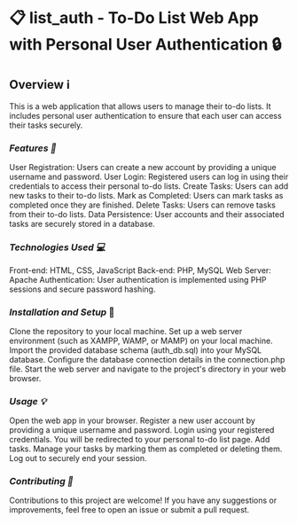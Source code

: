 # 📋 list_auth - To-Do List Web App with Personal User Authentication 🔒

## Overview ℹ️

This is a web application that allows users to manage their to-do lists. It includes personal user authentication to ensure that each user can access their tasks securely.

### _Features 🚀_

User Registration: Users can create a new account by providing a unique username and password.
User Login: Registered users can log in using their credentials to access their personal to-do lists.
Create Tasks: Users can add new tasks to their to-do lists.
Mark as Completed: Users can mark tasks as completed once they are finished.
Delete Tasks: Users can remove tasks from their to-do lists.
Data Persistence: User accounts and their associated tasks are securely stored in a database.

### _Technologies Used 💻_

Front-end: HTML, CSS, JavaScript
Back-end: PHP, MySQL
Web Server: Apache
Authentication: User authentication is implemented using PHP sessions and secure password hashing.

### _Installation and Setup_ 🔧

Clone the repository to your local machine.
Set up a web server environment (such as XAMPP, WAMP, or MAMP) on your local machine.
Import the provided database schema (auth_db.sql) into your MySQL database.
Configure the database connection details in the connection.php file.
Start the web server and navigate to the project's directory in your web browser.

### _Usage 💡_

Open the web app in your browser.
Register a new user account by providing a unique username and password.
Login using your registered credentials.
You will be redirected to your personal to-do list page.
Add tasks.
Manage your tasks by marking them as completed or deleting them.
Log out to securely end your session.

### _Contributing 🙌_

Contributions to this project are welcome! If you have any suggestions or improvements, feel free to open an issue or submit a pull request.
